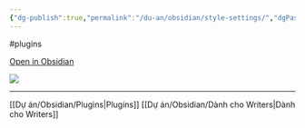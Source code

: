 ```yaml
---
{"dg-publish":true,"permalink":"/du-an/obsidian/style-settings/","dgPassFrontmatter":true}
---
```


#plugins 

[Open in Obsidian](obsidian://show-plugin?id=obsidian-style-settings)

![](https://i.imgur.com/aAloToC.png)

---
[[Dự án/Obsidian/Plugins\|Plugins]]
[[Dự án/Obsidian/Dành cho Writers\|Dành cho Writers]]